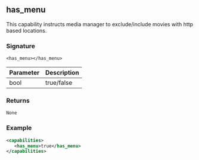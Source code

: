 ## has\_menu

This capability instructs media manager to exclude/include movies with http based locations.

### Signature

`<has_menu></has_menu>`


| Parameter | Description |
| --- | --- |
| bool | true/false |


### Returns

`None`


### Example

```xml
<capabilities>
   <has_menu>true</has_menu>
</capabilities>
```
